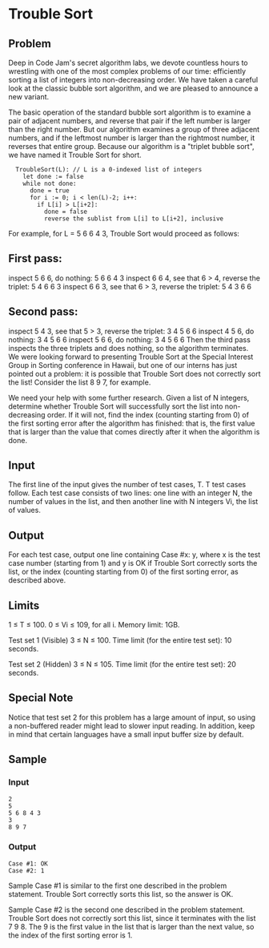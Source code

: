 # Trouble Sort

## Problem

Deep in Code Jam's secret algorithm labs, we devote countless hours to wrestling with one of the most complex problems of our time: efficiently sorting a list of integers into non-decreasing order. We have taken a careful look at the classic bubble sort algorithm, and we are pleased to announce a new variant.

The basic operation of the standard bubble sort algorithm is to examine a pair of adjacent numbers, and reverse that pair if the left number is larger than the right number. But our algorithm examines a group of three adjacent numbers, and if the leftmost number is larger than the rightmost number, it reverses that entire group. Because our algorithm is a "triplet bubble sort", we have named it Trouble Sort for short.

```
  TroubleSort(L): // L is a 0-indexed list of integers
    let done := false
    while not done:
      done = true
      for i := 0; i < len(L)-2; i++:
        if L[i] > L[i+2]:
          done = false
          reverse the sublist from L[i] to L[i+2], inclusive
```

For example, for L = 5 6 6 4 3, Trouble Sort would proceed as follows:

## First pass:

inspect 5 6 6, do nothing: 5 6 6 4 3
inspect 6 6 4, see that 6 > 4, reverse the triplet: 5 4 6 6 3
inspect 6 6 3, see that 6 > 3, reverse the triplet: 5 4 3 6 6

## Second pass:

inspect 5 4 3, see that 5 > 3, reverse the triplet: 3 4 5 6 6
inspect 4 5 6, do nothing: 3 4 5 6 6
inspect 5 6 6, do nothing: 3 4 5 6 6
Then the third pass inspects the three triplets and does nothing, so the algorithm terminates.
We were looking forward to presenting Trouble Sort at the Special Interest Group in Sorting conference in Hawaii, but one of our interns has just pointed out a problem: it is possible that Trouble Sort does not correctly sort the list! Consider the list 8 9 7, for example.

We need your help with some further research. Given a list of N integers, determine whether Trouble Sort will successfully sort the list into non-decreasing order. If it will not, find the index (counting starting from 0) of the first sorting error after the algorithm has finished: that is, the first value that is larger than the value that comes directly after it when the algorithm is done.

## Input

The first line of the input gives the number of test cases, T. T test cases follow. Each test case consists of two lines: one line with an integer N, the number of values in the list, and then another line with N integers Vi, the list of values.

## Output

For each test case, output one line containing Case #x: y, where x is the test case number (starting from 1) and y is OK if Trouble Sort correctly sorts the list, or the index (counting starting from 0) of the first sorting error, as described above.

## Limits

1 ≤ T ≤ 100.
0 ≤ Vi ≤ 109, for all i.
Memory limit: 1GB.

Test set 1 (Visible)
3 ≤ N ≤ 100.
Time limit (for the entire test set): 10 seconds.

Test set 2 (Hidden)
3 ≤ N ≤ 105.
Time limit (for the entire test set): 20 seconds.

## Special Note

Notice that test set 2 for this problem has a large amount of input, so using a non-buffered reader might lead to slower input reading. In addition, keep in mind that certain languages have a small input buffer size by default.

## Sample

### Input
```
2
5
5 6 8 4 3
3
8 9 7
```
### Output
```
Case #1: OK
Case #2: 1
```
Sample Case #1 is similar to the first one described in the problem statement. Trouble Sort correctly sorts this list, so the answer is OK.

Sample Case #2 is the second one described in the problem statement. Trouble Sort does not correctly sort this list, since it terminates with the list 7 9 8. The 9 is the first value in the list that is larger than the next value, so the index of the first sorting error is 1.
